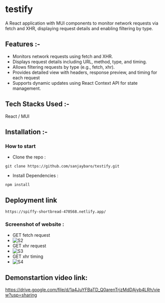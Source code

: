 # testify
A React application with MUI components to monitor network requests via fetch and XHR, displaying request details and enabling filtering by type.

## Features :-

- Monitors network requests using fetch and XHR.
- Displays request details including URL, method, type, and timing.
- Allows filtering requests by type (e.g., fetch, xhr).
- Provides detailed view with headers, response preview, and timing for each request
- Supports dynamic updates using React Context API for state management.

## Tech Stacks Used :-
React  / MUI 

## Installation :-

### How to start

- Clone the repo :
```
git clone https://github.com/sanjaybaro/testify.git
```
- Install Dependencies :
```
npm install
```
## Deployment link
```
https://spiffy-shortbread-470568.netlify.app/
```

### Screenshot of website :
- GET fetch request
- ![S2](https://github.com/sanjaybaro/testify/assets/123923491/e4dfe193-5805-40ac-9a28-55cd90c0ee43)
- GET xhr request
- ![S3](https://github.com/sanjaybaro/testify/assets/123923491/20cac6c7-9a61-4b14-8019-2ca5d41fdef8)
- GET xhr timing
- ![S4](https://github.com/sanjaybaro/testify/assets/123923491/940378cf-3568-438d-a15e-e9e4790c4f21)

## Demonstartion video link:
https://drive.google.com/file/d/1a4JuYFBaTD_Q0arenTrjzMdDAjyb4LRh/view?usp=sharing



